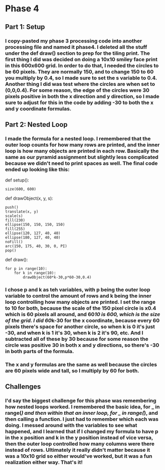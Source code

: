 # Phase 4

## Part 1: Setup

### I copy-pasted my phase 3 processing code into another processing file and named it phase4. I deleted all the stuff under the def draw() section to prep for the tiling print. The first thing I did was decided on doing a 10x10 smiley face print in this 600x600 grid. In order to do that, I needed the circles to be 60 pixels. They are normally 150, and to change 150 to 60 you multiply by 0.4, so I made sure to set the s variable to 0.4. Another thing I did was test where the circles are when set to (0,0,0.4). For some reason, the edge of the circles were 30 pixels positive in both the x direction and y direction, so I made sure to adjust for this in the code by adding -30 to both the x and y coordinate formulas.

## Part 2: Nested Loop

### I made the formula for a nested loop. I remembered that the outer loop counts for how many rows are printed, and the inner loop is how many objects are printed in each row. Basically the same as our pyramid assignment but slightly less complicated because we didn't need to print spaces as well. The final code ended up looking like this:

def setup():

    size(600, 600)

def drawObject(x, y, s):

    push()
    translate(x, y)
    scale(s)
    fill(230)
    ellipse(150, 150, 150, 150)
    fill(255)
    ellipse(120, 127, 40, 40)
    ellipse(180, 127, 40, 40)
    noFill()
    arc(150, 175, 40, 30, 0, PI)
    pop()

def draw():

    for p in range(10):
        for k in range(10):
            drawObject(60*k-30,p*60-30,0.4)


### I chose p and k as teh variables, with p being the outer loop variable to control the amount of rows and k being the inner loop controlling how many objects are printed. I set the range to 10 for both, because the scale of the 150 pixel circle is x0.4 which is 60 pixels all around, and 60*10 is 600, which is the size of the grid. I did 60*k-30 for the x coordinate, because every 60 pixels there's space for another circle, so when k is 0 it's just -30, and when k is 1 it's 30, when k is 2 it's 90, etc. And I subtracted all of these by 30 because for some reason the circle was positive 30 in both x and y directions, so there's -30 in both parts of the formula.
### The x and y formulas are the same as well because the circles are 60 pixels wide and tall, so I multiply by 60 for both.

## Challenges
### I'd say the biggest challenge for this phase was remembering how nested loops worked. I remembered the basic idea, for _ in range(_) and then within that an inner loop, for _ in range(_), and then calling a function. I just had to remember which each was doing. I messed around with the variables to see what happened, and I learned that if I changed my formula to have p in the x position and k in the y position instead of vice versa, then the outer loop controlled how many columns were there instead of rows. Ultimately it really didn't matter because it was a 10x10 grid so either would've worked, but it was a fun realization either way. That's it!
